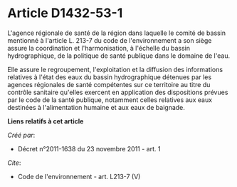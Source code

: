 # Article D1432-53-1

L'agence régionale de santé de la région dans laquelle le comité de bassin mentionné à l'article L. 213-7 du code de
l'environnement a son siège assure la coordination et l'harmonisation, à l'échelle du bassin hydrographique, de la politique
de santé publique dans le domaine de l'eau. 

Elle assure le regroupement, l'exploitation et la diffusion des informations relatives à l'état des eaux du bassin
hydrographique détenues par les agences régionales de santé compétentes sur ce territoire au titre du contrôle sanitaire
qu'elles exercent en application des dispositions prévues par le code de la santé publique, notamment celles relatives aux
eaux destinées à l'alimentation humaine et aux eaux de baignade.

**Liens relatifs à cet article**

_Créé par_:

  - Décret n°2011-1638 du 23 novembre 2011 - art. 1

_Cite_:

  - Code de l'environnement - art. L213-7 (V)
